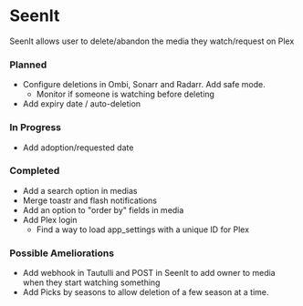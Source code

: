 # SeenIt
SeenIt allows user to delete/abandon the media they watch/request on Plex

### Planned
- Configure deletions in Ombi, Sonarr and Radarr. Add safe mode.
    - Monitor if someone is watching before deleting
- Add expiry date / auto-deletion

### In Progress
- Add adoption/requested date

### Completed
- Add a search option in medias
- Merge toastr and flash notifications
- Add an option to "order by" fields in media
- Add Plex login
    - Find a way to load app_settings with a unique ID for Plex

### Possible Ameliorations
- Add webhook in Tautulli and POST in SeenIt to add owner to media when they start watching something
- Add Picks by seasons to allow deletion of a few season at a time.